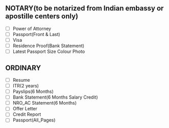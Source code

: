 NOTARY(to be notarized from Indian embassy or apostille centers only)
------------
- [ ] Power of Attorney
- [ ] Passport(Front & Last)
- [ ] Visa
- [ ] Residence Proof(Bank Statement)
- [ ] Latest Passport Size Colour Photo
 
ORDINARY
--------
- [ ] Resume
- [ ] ITR(2 years)
- [ ] Payslips(6 Months)
- [ ] Bank Statement(6 Months Salary Credit)
- [ ] NRO_AC Statement(6 Months)
- [ ] Offer Letter
- [ ] Credit Report
- [ ] Passport(All_Pages)